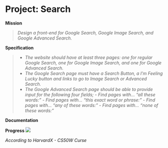 # Project: Search

**Mission** 
>_Design a front-end for Google Search, Google Image Search, and Google Advanced Search._

**Specification**
>- _The website should have at least three pages: one for regular Google Search, one for Google Image Search, and one for Google Advanced Search._
>- _The Google Search page must have a Search Button, a I’m Feeling Lucky button and links to go to Image Search or Advanced Search._
>- _The Google Advanced Search page should be able to provide input for the following four fields;_
    - _Find pages with… “all these words:”_
    - _Find pages with… “this exact word or phrase:”_
    - _Find pages with… “any of these words:”_
    - _Find pages with… “none of these words:”_

**Documentation**

**Progress**
![](https://geps.dev/progress/80)
   
   
_According to HarvardX -  CS50W Curse_